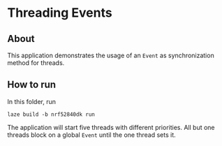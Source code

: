 # Threading Events

## About

This application demonstrates the usage of an `Event` as synchronization method for
threads.

## How to run

In this folder, run

    laze build -b nrf52840dk run

The application will start five threads with different priorities. All but one
threads block on a global `Event` until the one thread sets it.
